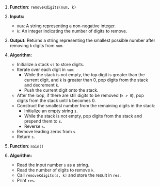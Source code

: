 1. **Function:** `removeKdigits(num, k)`
2. **Inputs:**
   - `num`: A string representing a non-negative integer.
   - `k`: An integer indicating the number of digits to remove.
3. **Output:** Returns a string representing the smallest possible number after removing `k` digits from `num`.
4. **Algorithm:**

   - Initialize a stack `st` to store digits.
   - Iterate over each digit in `num`:
     - While the stack is not empty, the top digit is greater than the current digit, and `k` is greater than 0, pop digits from the stack and decrement `k`.
     - Push the current digit onto the stack.
   - After the loop, if there are still digits to be removed (`k > 0`), pop digits from the stack until `k` becomes 0.
   - Construct the smallest number from the remaining digits in the stack:
     - Initialize an empty string `s`.
     - While the stack is not empty, pop digits from the stack and prepend them to `s`.
     - Reverse `s`.
   - Remove leading zeros from `s`.
   - Return `s`.

5. **Function:** `main()`
6. **Algorithm:**
   - Read the input number `s` as a string.
   - Read the number of digits to remove `k`.
   - Call `removeKdigits(s, k)` and store the result in `res`.
   - Print `res`.
